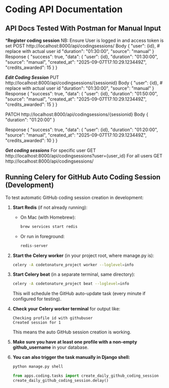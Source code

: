 # Coding API Documentation

## API Docs Tested With Postman for Manual Input
***Register coding session**
NB: Ensure User is logged in and access token is set
POST http://localhost:8000/api/codingsessions/
Body
{
  "user": {id}, # replace with actual user id
  "duration": "01:30:00",
  "source": "manual"
}
Response
{
    "success": true,
    "data": {
        "user": {id},
        "duration": "01:30:00",
        "source": "manual",
        "created_at": "2025-09-07T17:10:29.123449Z",
        "credits_awarded": 15
    }
}

***Edit Coding Session***
PUT http://localhost:8000/api/codingsessions/{sessionid}
Body
{
  "user": {id}, # replace with actual user id
  "duration": "01:30:00",
  "source": "manual"
}
Response
{
    "success": true,
    "data": {
        "user": {id},
        "duration": "01:50:00",
        "source": "manual",
        "created_at": "2025-09-07T17:10:29.123449Z",
        "credits_awarded": 15
    }
}

PATCH http://localhost:8000/api/codingsessions/{sessionid}
Body
{
  "duration": "01:20:00"
}

Response
{
    "success": true,
    "data": {
        "user": {id},
        "duration": "01:20:00",
        "source": "manual",
        "created_at": "2025-09-07T17:10:29.123449Z",
        "credits_awarded": 10
    }
}

***Get coding sessions***
For specific user
GET http://localhost:8000/api/codingsessions?user={user_id}
For all users
GET http://localhost:8000/api/codingsessions/

## Running Celery for GitHub Auto Coding Session (Development)

To test automatic GitHub coding session creation in development:

1. **Start Redis** (if not already running):
   - On Mac (with Homebrew):
     ```sh
     brew services start redis
     ```
   - Or run in foreground:
     ```sh
     redis-server
     ```

2. **Start the Celery worker** (in your project root, where manage.py is):
   ```sh
   celery -A codetonature_project worker --loglevel=info
   ```

3. **Start Celery beat** (in a separate terminal, same directory):
   ```sh
   celery -A codetonature_project beat --loglevel=info
   ```
   This will schedule the GitHub auto-update task (every minute if configured for testing).

4. **Check your Celery worker terminal** for output like:
   ```
   Checking profile id with githubuser
   Created session for 1
   ```
   This means the auto GitHub session creation is working.

5. **Make sure you have at least one profile with a non-empty github_username** in your database.

6. **You can also trigger the task manually in Django shell:**
   ```sh
   python manage.py shell
   ```
   ```python
   from apps.coding.tasks import create_daily_github_coding_session
   create_daily_github_coding_session.delay()
   ```
